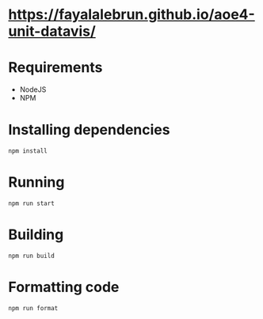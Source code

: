# <https://fayalalebrun.github.io/aoe4-unit-datavis/>
# Requirements
- NodeJS
- NPM

# Installing dependencies
`npm install`

# Running
`npm run start`

# Building
`npm run build`

# Formatting code
`npm run format`
